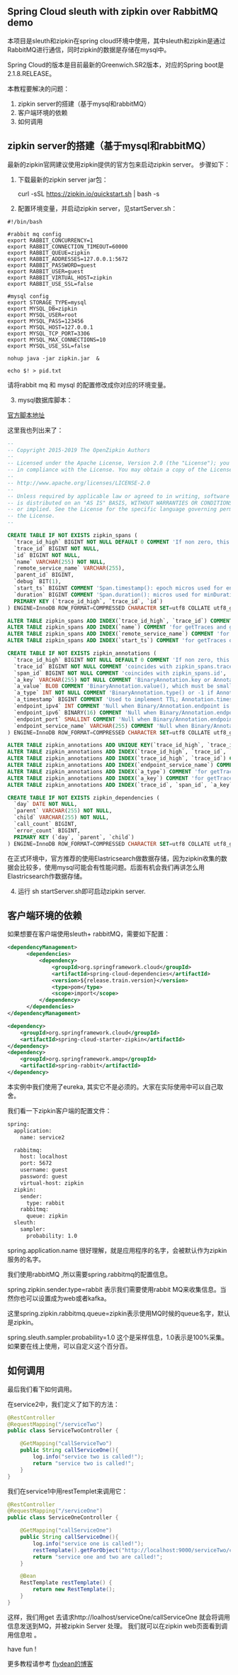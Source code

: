 ## Spring Cloud sleuth with zipkin over RabbitMQ demo

本项目是sleuth和zipkin在spring cloud环境中使用，其中sleuth和zipkin是通过RabbitMQ进行通信，同时zipkin的数据是存储在mysql中。

Spring Cloud的版本是目前最新的Greenwich.SR2版本，对应的Spring boot是2.1.8.RELEASE。

本教程要解决的问题：

1. zipkin server的搭建（基于mysql和rabbitMQ）
2. 客户端环境的依赖
3. 如何调用

## zipkin server的搭建（基于mysql和rabbitMQ）

最新的zipkin官网建议使用zipkin提供的官方包来启动zipkin server。 步骤如下：

1. 下载最新的zipkin server jar包：

    curl -sSL https://zipkin.io/quickstart.sh | bash -s

2. 配置环境变量，并启动zipkin server，见startServer.sh：

~~~shell
#!/bin/bash

#rabbit mq config
export RABBIT_CONCURRENCY=1
export RABBIT_CONNECTION_TIMEOUT=60000
export RABBIT_QUEUE=zipkin
export RABBIT_ADDRESSES=127.0.0.1:5672
export RABBIT_PASSWORD=guest
export RABBIT_USER=guest
export RABBIT_VIRTUAL_HOST=zipkin
export RABBIT_USE_SSL=false

#mysql config
export STORAGE_TYPE=mysql
export MYSQL_DB=zipkin
export MYSQL_USER=root
export MYSQL_PASS=123456
export MYSQL_HOST=127.0.0.1
export MYSQL_TCP_PORT=3306
export MYSQL_MAX_CONNECTIONS=10
export MYSQL_USE_SSL=false

nohup java -jar zipkin.jar  &

echo $! > pid.txt
~~~

请将rabbit mq 和 mysql 的配置修改成你对应的环境变量。

3. mysql数据库脚本：

[官方脚本地址](https://github.com/openzipkin/zipkin/blob/master/zipkin-storage/mysql-v1/src/main/resources/mysql.sql
)

这里我也列出来了：

~~~sql
--
-- Copyright 2015-2019 The OpenZipkin Authors
--
-- Licensed under the Apache License, Version 2.0 (the "License"); you may not use this file except
-- in compliance with the License. You may obtain a copy of the License at
--
-- http://www.apache.org/licenses/LICENSE-2.0
--
-- Unless required by applicable law or agreed to in writing, software distributed under the License
-- is distributed on an "AS IS" BASIS, WITHOUT WARRANTIES OR CONDITIONS OF ANY KIND, either express
-- or implied. See the License for the specific language governing permissions and limitations under
-- the License.
--

CREATE TABLE IF NOT EXISTS zipkin_spans (
  `trace_id_high` BIGINT NOT NULL DEFAULT 0 COMMENT 'If non zero, this means the trace uses 128 bit traceIds instead of 64 bit',
  `trace_id` BIGINT NOT NULL,
  `id` BIGINT NOT NULL,
  `name` VARCHAR(255) NOT NULL,
  `remote_service_name` VARCHAR(255),
  `parent_id` BIGINT,
  `debug` BIT(1),
  `start_ts` BIGINT COMMENT 'Span.timestamp(): epoch micros used for endTs query and to implement TTL',
  `duration` BIGINT COMMENT 'Span.duration(): micros used for minDuration and maxDuration query',
  PRIMARY KEY (`trace_id_high`, `trace_id`, `id`)
) ENGINE=InnoDB ROW_FORMAT=COMPRESSED CHARACTER SET=utf8 COLLATE utf8_general_ci;

ALTER TABLE zipkin_spans ADD INDEX(`trace_id_high`, `trace_id`) COMMENT 'for getTracesByIds';
ALTER TABLE zipkin_spans ADD INDEX(`name`) COMMENT 'for getTraces and getSpanNames';
ALTER TABLE zipkin_spans ADD INDEX(`remote_service_name`) COMMENT 'for getTraces and getRemoteServiceNames';
ALTER TABLE zipkin_spans ADD INDEX(`start_ts`) COMMENT 'for getTraces ordering and range';

CREATE TABLE IF NOT EXISTS zipkin_annotations (
  `trace_id_high` BIGINT NOT NULL DEFAULT 0 COMMENT 'If non zero, this means the trace uses 128 bit traceIds instead of 64 bit',
  `trace_id` BIGINT NOT NULL COMMENT 'coincides with zipkin_spans.trace_id',
  `span_id` BIGINT NOT NULL COMMENT 'coincides with zipkin_spans.id',
  `a_key` VARCHAR(255) NOT NULL COMMENT 'BinaryAnnotation.key or Annotation.value if type == -1',
  `a_value` BLOB COMMENT 'BinaryAnnotation.value(), which must be smaller than 64KB',
  `a_type` INT NOT NULL COMMENT 'BinaryAnnotation.type() or -1 if Annotation',
  `a_timestamp` BIGINT COMMENT 'Used to implement TTL; Annotation.timestamp or zipkin_spans.timestamp',
  `endpoint_ipv4` INT COMMENT 'Null when Binary/Annotation.endpoint is null',
  `endpoint_ipv6` BINARY(16) COMMENT 'Null when Binary/Annotation.endpoint is null, or no IPv6 address',
  `endpoint_port` SMALLINT COMMENT 'Null when Binary/Annotation.endpoint is null',
  `endpoint_service_name` VARCHAR(255) COMMENT 'Null when Binary/Annotation.endpoint is null'
) ENGINE=InnoDB ROW_FORMAT=COMPRESSED CHARACTER SET=utf8 COLLATE utf8_general_ci;

ALTER TABLE zipkin_annotations ADD UNIQUE KEY(`trace_id_high`, `trace_id`, `span_id`, `a_key`, `a_timestamp`) COMMENT 'Ignore insert on duplicate';
ALTER TABLE zipkin_annotations ADD INDEX(`trace_id_high`, `trace_id`, `span_id`) COMMENT 'for joining with zipkin_spans';
ALTER TABLE zipkin_annotations ADD INDEX(`trace_id_high`, `trace_id`) COMMENT 'for getTraces/ByIds';
ALTER TABLE zipkin_annotations ADD INDEX(`endpoint_service_name`) COMMENT 'for getTraces and getServiceNames';
ALTER TABLE zipkin_annotations ADD INDEX(`a_type`) COMMENT 'for getTraces and autocomplete values';
ALTER TABLE zipkin_annotations ADD INDEX(`a_key`) COMMENT 'for getTraces and autocomplete values';
ALTER TABLE zipkin_annotations ADD INDEX(`trace_id`, `span_id`, `a_key`) COMMENT 'for dependencies job';

CREATE TABLE IF NOT EXISTS zipkin_dependencies (
  `day` DATE NOT NULL,
  `parent` VARCHAR(255) NOT NULL,
  `child` VARCHAR(255) NOT NULL,
  `call_count` BIGINT,
  `error_count` BIGINT,
  PRIMARY KEY (`day`, `parent`, `child`)
) ENGINE=InnoDB ROW_FORMAT=COMPRESSED CHARACTER SET=utf8 COLLATE utf8_general_ci;
~~~

在正式环境中，官方推荐的使用Elastricsearch做数据存储，因为zipkin收集的数据会比较多，使用mysql可能会有性能问题。后面有机会我们再讲怎么用Elastricsearch作数据存储。

4. 运行 sh startServer.sh即可启动zipkin server.


## 客户端环境的依赖

如果想要在客户端使用sleuth+ rabbitMQ，需要如下配置：

~~~xml
<dependencyManagement> 
      <dependencies>
          <dependency>
              <groupId>org.springframework.cloud</groupId>
              <artifactId>spring-cloud-dependencies</artifactId>
              <version>${release.train.version}</version>
              <type>pom</type>
              <scope>import</scope>
          </dependency>
      </dependencies>
</dependencyManagement>

<dependency> 
    <groupId>org.springframework.cloud</groupId>
    <artifactId>spring-cloud-starter-zipkin</artifactId>
</dependency>
<dependency> 
    <groupId>org.springframework.amqp</groupId>
    <artifactId>spring-rabbit</artifactId>
</dependency>
~~~

本实例中我们使用了eureka, 其实它不是必须的。大家在实际使用中可以自己取舍。

我们看一下zipkin客户端的配置文件：

~~~xml
spring:
  application:
    name: service2

  rabbitmq:
    host: localhost
    port: 5672
    username: guest
    password: guest
    virtual-host: zipkin
  zipkin:
    sender:
      type: rabbit
    rabbitmq:
      queue: zipkin
  sleuth:
    sampler:
      probability: 1.0
~~~

spring.application.name 很好理解，就是应用程序的名字，会被默认作为zipkin服务的名字。

我们使用rabbitMQ ,所以需要spring.rabbitmq的配置信息。

spring.zipkin.sender.type=rabbit 表示我们需要使用rabbit MQ来收集信息。当然你也可以设置成为web或者kafka。

这里spring.zipkin.rabbitmq.queue=zipkin表示使用MQ时候的queue名字，默认是zipkin。

spring.sleuth.sampler.probability=1.0 这个是采样信息，1.0表示是100%采集。如果要在线上使用，可以自定义这个百分百。

## 如何调用

最后我们看下如何调用。

在service2中，我们定义了如下的方法：

~~~java
@RestController
@RequestMapping("/serviceTwo")
public class ServiceTwoController {

    @GetMapping("callServiceTwo")
    public String callServiceOne(){
        log.info("service two is called!");
        return "service two is called!";
    }
}
~~~

我们在service1中用restTemplet来调用它：

~~~java
@RestController
@RequestMapping("/serviceOne")
public class ServiceOneController {

    @GetMapping("callServiceOne")
    public String callServiceOne(){
        log.info("service one is called!");
        restTemplate().getForObject("http://localhost:9000/serviceTwo/callServiceTwo",String.class);
        return "service one and two are called!";
    }

    @Bean
    RestTemplate restTemplate() {
        return new RestTemplate();
    }
}
~~~

这样，我们用get 去请求http://loalhost/serviceOne/callServiceOne 就会将调用信息发送到MQ，并被zipkin Server 处理。 我们就可以在zipkin web页面看到调用信息啦 。

have fun !

更多教程请参考 [flydean的博客](http://www.flydean.com/spring-cloud-sleuth-with-zipkin-over-rabbitmq/)
